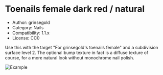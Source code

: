 # Toenails female dark red / natural

* Author: grinsegold
* Category: Nails
* Compatibility: 1.1.x
* License: CC0

Use this with the target "For grinsegold's toenails female" and a subdivision surface level 2.
The optional bump texture in fact is a diffuse texture of course, for a more natural look without monochrome nail polish. 

![Example](Toenails_demo.png)

